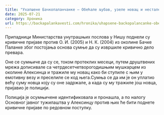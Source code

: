 ```yaml
---
title: "Ухапшене Бачкопаланчанке – Обећале љубав, узеле новац и нестале"
date: 2025-07-21
category: Хроника
url: https://backapalankavesti.com/hronika/uhapsene-backopalancanke-obecale-ljubav-uzele-novac-i-nestale/
---
```


Припадници Министарства унутрашњих послова у Нишу поднели су кривичне пријаве против О. И. (2005) и Н. К. (2004) из околине Бачке Паланке због постојања основа сумње да су извршиле кривично дело превара.

Оне се сумњиче да су се, током протеклих месеци, путем друштвених мрежа дописивале са четрдесетчетворогодишњим мушкарцем из околине Алексинца и тражиле му новац како би ступиле с њим у емотивну везу и преселиле се код њега.Сумња се да им је он уплатио већу суму новца коју су оне задржале, а када су му тражиле још новца, пријавио је полицији.

Полиција је осумњичене идентификовала и пронашла, а по налогу Основног јавног тужилаштва у Алексинцу против њих ће бити поднете кривичне пријаве по редовном поступку.
